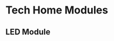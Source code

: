 # Tech Home Modules 
## LED Module

<p align="center>
<image src="https://drive.google.com/file/d/1pqxhuMhtdh6enHNK21d4w35aD-crLD4C/view?usp=sharing">   
</p>

